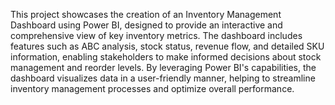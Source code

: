 This project showcases the creation of an Inventory Management Dashboard using Power BI, designed to provide an interactive and comprehensive view of key inventory metrics. The dashboard includes features such as ABC analysis, stock status, revenue flow, and detailed SKU information, enabling stakeholders to make informed decisions about stock management and reorder levels. By leveraging Power BI's capabilities, the dashboard visualizes data in a user-friendly manner, helping to streamline inventory management processes and optimize overall performance.
